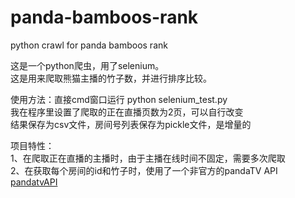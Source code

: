 # panda-bamboos-rank
python crawl for panda bamboos rank    
    
这是一个python爬虫，用了selenium。    
这是用来爬取熊猫主播的竹子数，并进行排序比较。   

使用方法：直接cmd窗口运行 python selenium_test.py   
我在程序里设置了爬取的正在直播页数为2页，可以自行改变   
结果保存为csv文件，房间号列表保存为pickle文件，是增量的    
   
项目特性：    
1、在爬取正在直播的主播时，由于主播在线时间不固定，需要多次爬取    
2、在获取每个房间的id和竹子时，使用了一个非官方的pandaTV API  [pandatvAPI](https://github.com/MatteO-Matic/pandatvAPI)
